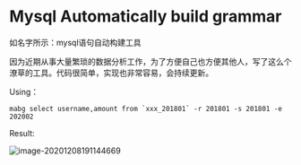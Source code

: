 # Mysql Automatically build grammar

如名字所示：mysql语句自动构建工具

因为近期从事大量繁琐的数据分析工作，为了方便自己也方便其他人，写了这么个潦草的工具。代码很简单，实现也非常容易，会持续更新。

Using：

```shell
mabg select username,amount from `xxx_201801` -r 201801 -s 201801 -e 202002
```

Result:

![image-20201208191144669](D:\Program\C\mysqlABG\image\image-20201208191144669.png)
